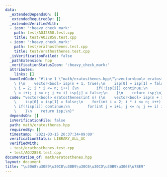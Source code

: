 ```yaml
---
data:
  _extendedDependsOn: []
  _extendedRequiredBy: []
  _extendedVerifiedWith:
  - icon: ':heavy_check_mark:'
    path: test/AOJ2858.test.cpp
    title: test/AOJ2858.test.cpp
  - icon: ':heavy_check_mark:'
    path: test/erathosthenes.test.cpp
    title: test/erathosthenes.test.cpp
  _isVerificationFailed: false
  _pathExtension: hpp
  _verificationStatusIcon: ':heavy_check_mark:'
  attributes:
    links: []
  bundledCode: "#line 1 \"math/eratosthenes.hpp\"\nvector<bool> eratosthenes(int n)\
    \ {\n    vector<bool> isp(n + 1, true);\n    isp[0] = isp[1] = false;\n    for(int\
    \ i = 2; i * i <= n; i++) {\n        if(!isp[i]) continue;\n        for(int j\
    \ = i+i; j <= n; j += i) isp[j] = false;\n    }\n    return isp;\n}\n"
  code: "vector<bool> eratosthenes(int n) {\n    vector<bool> isp(n + 1, true);\n\
    \    isp[0] = isp[1] = false;\n    for(int i = 2; i * i <= n; i++) {\n       \
    \ if(!isp[i]) continue;\n        for(int j = i+i; j <= n; j += i) isp[j] = false;\n\
    \    }\n    return isp;\n}"
  dependsOn: []
  isVerificationFile: false
  path: math/eratosthenes.hpp
  requiredBy: []
  timestamp: '2021-03-15 20:37:34+09:00'
  verificationStatus: LIBRARY_ALL_AC
  verifiedWith:
  - test/erathosthenes.test.cpp
  - test/AOJ2858.test.cpp
documentation_of: math/eratosthenes.hpp
layout: document
title: "\u30A8\u30E9\u30C8\u30B9\u30C6\u30CD\u30B9\u306E\u7BE9"
---
```

